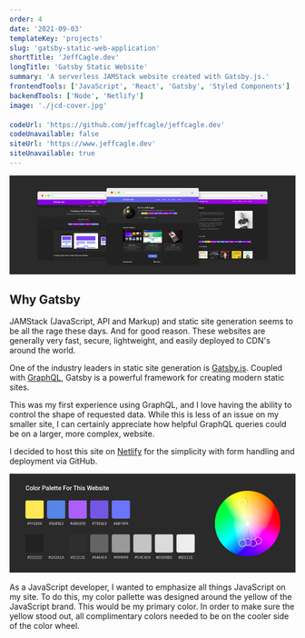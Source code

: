 ```yaml
---
order: 4
date: '2021-09-03'
templateKey: 'projects'
slug: 'gatsby-static-web-application'
shortTitle: 'JeffCagle.dev'
longTitle: 'Gatsby Static Website'
summary: 'A serverless JAMStack website created with Gatsby.js.'
frontendTools: ['JavaScript', 'React', 'Gatsby', 'Styled Components']
backendTools: ['Node', 'Netlify']
image: './jcd-cover.jpg'

codeUrl: 'https://github.com/jeffcagle/jeffcagle.dev'
codeUnavailable: false
siteUrl: 'https://www.jeffcagle.dev'
siteUnavailable: true
---
```


![Jeffcagle.dev Website Design](./jcd-main.jpg 'Gatsby Static Website - JeffCagle.dev')

## Why Gatsby

JAMStack (JavaScript, API and Markup) and static site generation seems to be all the rage these days. And for good reason. These websites are generally very fast, secure, lightweight, and easily deployed to CDN's around the world.

One of the industry leaders in static site generation is [Gatsby.js](https://www.gatsbyjs.com/ 'Gatsby.js'). Coupled with [GraphQL](https://graphql.org/ 'GraphQL'), Gatsby is a powerful framework for creating modern static sites.

This was my first experience using GraphQL, and I love having the ability to control the shape of requested data. While this is less of an issue on my smaller site, I can certainly appreciate how helpful GraphQL queries could be on a larger, more complex, website.

I decided to host this site on [Netlify](https://www.netlify.com/ 'Netlify') for the simplicity with form handling and deployment via GitHub.

![Color Palette](./palette.jpg 'My Color Palette')

As a JavaScript developer, I wanted to emphasize all things JavaScript on my site. To do this, my color pallette was designed around the yellow of the JavaScript brand. This would be my primary color. In order to make sure the yellow stood out, all complimentary colors needed to be on the cooler side of the color wheel.
